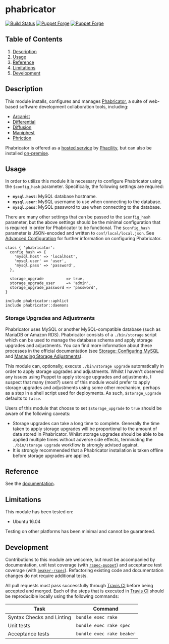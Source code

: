 # phabricator

[![Build Status](https://travis-ci.org/joshuaspence/puppet-phabricator.svg?branch=master)](https://travis-ci.org/joshuaspence/puppet-phabricator)
[![Puppet Forge](https://img.shields.io/puppetforge/v/joshuaspence/phabricator.svg)](https://forge.puppet.com/joshuaspence/phabricator)
[![Puppet Forge](https://img.shields.io/puppetforge/dt/joshuaspence/phabricator.svg)](https://forge.puppet.com/joshuaspence/phabricator)

## Table of Contents

1. [Description](#description)
1. [Usage](#usage)
1. [Reference](#reference)
1. [Limitations](#limitations)
1. [Development](#development)

## Description

This module installs, configures and manages [Phabricator][phabricator], a
suite of web-based software development collaboration tools, including:

- [Arcanist](https://www.phacility.com/phabricator/arcanist/)
- [Differential](https://www.phacility.com/phabricator/differential/)
- [Diffusion](https://www.phacility.com/phabricator/diffusion/)
- [Maniphest](https://www.phacility.com/phabricator/maniphest/)
- [Phriction](https://www.phacility.com/phabricator/phriction/)

Phabricator is offered as a [hosted service](https://www.phacility.com/pricing/)
by [Phacility](phacility), but can also be installed
[on-premise][installation-guide].

## Usage

In order to utilize this module it is necessary to configure Phabricator using
the `$config_hash` parameter. Specifically, the following settings are required:

- **`mysql.host`:** MySQL database hostname.
- **`mysql.user`:** MySQL username to use when connecting to the database.
- **`mysql.pass`:** MySQL password to use when connecting to the database.

There are many other settings that can be passed to the `$config_hash`
parameter, but the above settings should be the minimal configuration that is
required in order for Phabricator to be functional. The `$config_hash`
parameter is JSON-encoded and written to `conf/local/local.json`. See
[Advanced Configuration](advanced-configuration) for further information on
configuring Phabricator.

```puppet
class { 'phabricator':
  config_hash => {
    'mysql.host' => 'localhost',
    'mysql.user' => 'user',
    'mysql.pass' => 'password',
  },

  storage_upgrade          => true,
  storage_upgrade_user     => 'admin',
  storage_upgrade_password => 'password',
}

include phabricator::aphlict
include phabricator::daemons
```

### Storage Upgrades and Adjustments
Phabricator uses MySQL or another MySQL-compatible database (such as MariaDB or
Amazon RDS). Phabricator consists of a `./bin/storage` script which can be used
to manage the database schema and apply storage upgrades and adjustments. You
can find more information about these processes in the official documentation
(see [Storage: Configuring MySQL](storage-upgrades) and [Managing Storage Adjustments](storage-adjustments)).

This module can, optionally, execute `./bin/storage upgrade` automatically in
order to apply storage upgrades and adjustments. Whilst I haven't observed any
issues using Puppet to apply storage upgrades and adjustments, I suspect that
many (most?) users of this module would prefer to apply storage upgrades and
adjustments using some other mechanism, perhaps as a step in a shell script
used for deployments. As such, `$storage_upgrade` defaults to `false`.

Users of this module that choose to set `$storage_upgrade` to `true` should be
aware of the following caveats:

- Storage upgrades can take a long time to complete. Generally the time taken
  to apply storage upgrades will be proportional to the amount of data stored
  in Phabricator. Whilst storage upgrades should be able to be applied multiple
  times without adverse side effects, terminating the `./bin/storage upgrade`
  workflow is strongly advised against.
- It is strongly recommended that a Phabricator installation is taken offline
  before storage upgrades are applied.

## Reference

See the [documentation](https://joshuaspence.github.io/puppet-phabricator/).

## Limitations

This module has been tested on:

- Ubuntu 16.04

Testing on other platforms has been minimal and cannot be guaranteed.

## Development

Contributions to this module are welcome, but must be accompanied by
documentation, unit test coverage (with [`rspec-puppet`][rspec-puppet]) and
acceptance test coverage (with [`beaker-rspec`][beaker-rspec]). Refactoring
existing code and documentation changes do not require additional tests.

All pull requests must pass successfully through [Travis CI][travis] before
being accepted and merged. Each of the steps that is executed in
[Travis CI][travis] should be reproducible locally using the following commands:

| Task | Command |
|------|---------|
| Syntax Checks and Linting | `bundle exec rake` |
| Unit tests | `bundle exec rake spec` |
| Acceptance tests | `bundle exec rake beaker` |

[advanced-configuration]: https://secure.phabricator.com/book/phabricator/article/advanced_configuration/
[beaker-rspec]: https://github.com/puppetlabs/beaker-rspec
[installation-guide]: https://secure.phabricator.com/book/phabricator/article/installation_guide/
[phabricator]: https://www.phacility.com/phabricator/
[phacility]: https://www.phacility.com/
[rspec-puppet]: http://rspec-puppet.com/
[storage-adjustments]: https://secure.phabricator.com/book/phabricator/article/storage_adjust/
[storage-upgrades]: https://secure.phabricator.com/book/phabricator/article/configuration_guide/
[travis]: https://travis-ci.org/joshuaspence/puppet-phabricator/
